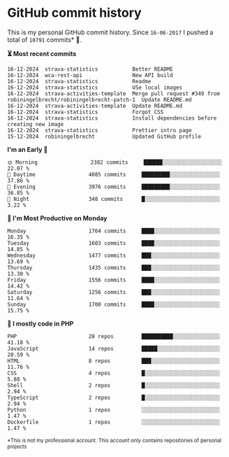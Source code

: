 # GitHub commit history
This is my personal GitHub commit history. Since <!--START_SECTION:first-commit-date-->`16-06-2017`<!--END_SECTION:first-commit-date--> I pushed a total of <!--START_SECTION:total-commit-count-->`10791`<!--END_SECTION:total-commit-count--> commits* 🎉.

<!--START_SECTION:most-recent-commits-->
**⏳ Most recent commits**
                                        
```text
16-12-2024  strava-statistics           Better README
16-12-2024  wca-rest-api                New API build
16-12-2024  strava-statistics           Readme
16-12-2024  strava-statistics           USe local images
16-12-2024  strava-activities-template  Merge pull request #349 from robiningelbrecht/robiningelbrecht-patch-1  Update README.md
16-12-2024  strava-activities-template  Update README.md
16-12-2024  strava-statistics           Forgot CSS
16-12-2024  strava-statistics           Install dependencies before creating new image
16-12-2024  strava-statistics           Prettier intro page
15-12-2024  robiningelbrecht            Updated GitHub profile
```
<!--END_SECTION:most-recent-commits-->  

<!--START_SECTION:commits-per-day-time-->
**I&#039;m an Early 🐤**

```text
🌞 Morning                 2382 commits     ██████░░░░░░░░░░░░░░░░░░░   22.07 %
🌆 Daytime                 4085 commits     █████████░░░░░░░░░░░░░░░░   37.86 %
🌃 Evening                 3976 commits     █████████░░░░░░░░░░░░░░░░   36.85 %
🌙 Night                   348 commits      █░░░░░░░░░░░░░░░░░░░░░░░░   3.22 %
```
<!--END_SECTION:commits-per-day-time-->  

<!--START_SECTION:commits-per-weekday-->
**📅 I&#039;m Most Productive on Monday**

```text
Monday                    1764 commits     ████░░░░░░░░░░░░░░░░░░░░░   16.35 %
Tuesday                   1603 commits     ████░░░░░░░░░░░░░░░░░░░░░   14.85 %
Wednesday                 1477 commits     ███░░░░░░░░░░░░░░░░░░░░░░   13.69 %
Thursday                  1435 commits     ███░░░░░░░░░░░░░░░░░░░░░░   13.30 %
Friday                    1556 commits     ████░░░░░░░░░░░░░░░░░░░░░   14.42 %
Saturday                  1256 commits     ███░░░░░░░░░░░░░░░░░░░░░░   11.64 %
Sunday                    1700 commits     ████░░░░░░░░░░░░░░░░░░░░░   15.75 %
```
<!--END_SECTION:commits-per-weekday-->  

<!--START_SECTION:repos-per-language-->
**💬 I mostly code in PHP**

```text
PHP                       28 repos         ██████████░░░░░░░░░░░░░░░   41.18 %
JavaScript                14 repos         █████░░░░░░░░░░░░░░░░░░░░   20.59 %
HTML                      8 repos          ███░░░░░░░░░░░░░░░░░░░░░░   11.76 %
CSS                       4 repos          █░░░░░░░░░░░░░░░░░░░░░░░░   5.88 %
Shell                     2 repos          █░░░░░░░░░░░░░░░░░░░░░░░░   2.94 %
TypeScript                2 repos          █░░░░░░░░░░░░░░░░░░░░░░░░   2.94 %
Python                    1 repos          ░░░░░░░░░░░░░░░░░░░░░░░░░   1.47 %
Dockerfile                1 repos          ░░░░░░░░░░░░░░░░░░░░░░░░░   1.47 %
```
<!--END_SECTION:repos-per-language-->  

<sub>*This is not my professional account. This account only contains repositories of personal projects</sub>
